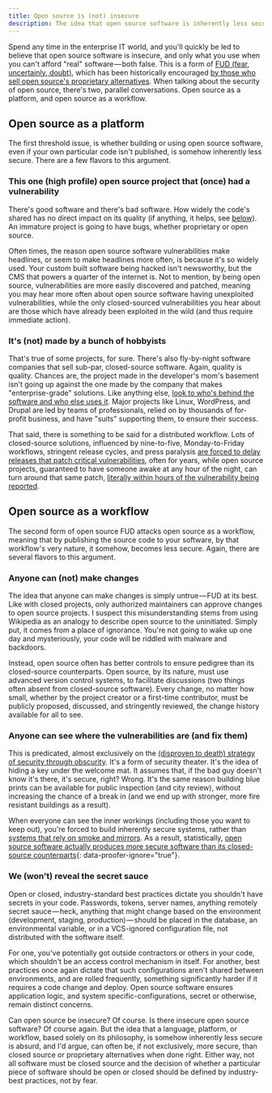 ```yaml
---
title: Open source is (not) insecure
description: The idea that open source software is inherently less secure than its closed source or proprietary counterparts is untrue and stems from fear, uncertainty, and doubt (FUD).
---
```


Spend any time in the enterprise IT world, and you'll quickly be led to believe that open source software is insecure, and only what you use when you can't afford "real" software — both false. This is a form of [FUD (fear, uncertainly, doubt)](http://en.wikipedia.org/wiki/Fear,_uncertainty_and_doubt), which has been historically encouraged [by those who sell open source's proprietary alternatives](https://en.wikipedia.org/wiki/Halloween_documents). When talking about the security of open source, there's two, parallel conversations. Open source as a platform, and open source as a workflow.

## Open source as a platform

The first threshold issue, is whether building or using open source software, even if your own particular code isn't published, is somehow inherently less secure. There are a few flavors to this argument.

### This one (high profile) open source project that (once) had a vulnerability

There's good software and there's bad software. How widely the code's shared has no direct impact on its quality (if anything, it helps, see [below](#anyone-can-see-where-the-vulnerabilities-are-and-fix-them)). An immature project is going to have bugs, whether proprietary or open source.

Often times, the reason open source software vulnerabilities make headlines, or seem to make headlines more often, is because it's so widely used. Your custom built software being hacked isn't newsworthy, but the CMS that powers a quarter of the internet is. Not to mention, by being open source, vulnerabilities are more easily discovered and patched, meaning you may hear more often about open source software having unexploited vulnerabilities, while the only closed-sourced vulnerabilities you hear about are those which have already been exploited in the wild (and thus require immediate action).

### It's (not) made by a bunch of hobbyists

That's true of some projects, for sure. There's also fly-by-night software companies that sell sub-par, closed-source software. Again, quality is quality. Chances are, the project made in the developer's mom's basement isn't going up against the one made by the company that makes "enterprise-grade" solutions. Like anything else, [look to who's behind the software and who else uses it](https://ben.balter.com/2014/06/02/how-to-identify-a-strong-open-source-project/). Major projects like Linux, WordPress, and Drupal are led by teams of professionals, relied on by thousands of for-profit business, and have "suits" supporting them, to ensure their success.

That said, there is something to be said for a distributed workflow. Lots of closed-source solutions, influenced by nine-to-five, Monday-to-Friday workflows, stringent release cycles, and press paralysis [are forced to delay releases that patch critical vulnerabilities](http://www.xconomy.com/boston/2008/03/07/delays-in-software-patch-pushed-security-firm-to-disclose-vmware-flaw/), often for years, while open source projects, guaranteed to have someone awake at any hour of the night, can turn around that same patch, [literally within hours of the vulnerability being reported](https://twitter.com/#!/nacin/status/9753986051604480).

## Open source as a workflow

The second form of open source FUD attacks open source as a workflow, meaning that by publishing the source code to your software, by that workflow's very nature, it somehow, becomes less secure. Again, there are several flavors to this argument.

### Anyone can (not) make changes

The idea that anyone can make changes is simply untrue — FUD at its best. Like with closed projects, only authorized maintainers can approve changes to open source projects. I suspect this misunderstanding stems from using Wikipedia as an analogy to describe open source to the uninitiated. Simply put, it comes from a place of ignorance. You're not going to wake up one day and mysteriously, your code will be riddled with malware and backdoors.

Instead, open source often has better controls to ensure pedigree than its closed-source counterparts. Open source, by its nature, must use advanced version control systems, to facilitate discussions (two things often absent from closed-source software). Every change, no matter how small, whether by the project creator or a first-time contributor, must be publicly proposed, discussed, and stringently reviewed, the change history available for all to see.

### Anyone can see where the vulnerabilities are (and fix them)

This is predicated, almost exclusively on the [(disproven to death) strategy of security through obscurity](http://en.wikipedia.org/wiki/Security_through_obscurity). It's a form of security theater. It's the idea of hiding a key under the welcome mat. It assumes that, if the bad guy doesn't know it's there, it's secure, right? Wrong. It's the same reason building blue prints can be available for public inspection (and city review), without increasing the chance of a break in (and we end up with stronger, more fire resistant buildings as a result).

When everyone can see the inner workings (including those you want to keep out), you're forced to build inherently secure systems, rather than [systems that rely on smoke and mirrors](http://www.commlawblog.com/2010/01/articles/unlicensed-operations-and-emerging-technologies/fcc-changes-stance-on-open-source-security/). As a result, statistically, [open source software actually produces more secure software than its closed-source counterparts](http://www.infoworld.com/d/open-source-software/report-open-source-tops-proprietary-code-in-quality-187169){: data-proofer-ignore="true"}.

### We (won't) reveal the secret sauce

Open or closed, industry-standard best practices dictate you shouldn't have secrets in your code. Passwords, tokens, server names, anything remotely secret sauce — heck, anything that might change based on the environment (development, staging, production) — should be placed in the database, an environmental variable, or in a VCS-ignored configuration file, not distributed with the software itself.

For one, you've potentially got outside contractors or others in your code, which shouldn't be an access control mechanism in itself. For another, best practices once again dictate that such configurations aren't shared between environments, and are rolled frequently, something significantly harder if it requires a code change and deploy. Open source software ensures application logic, and system specific-configurations, secret or otherwise, remain distinct concerns.

Can open source be insecure? Of course. Is there insecure open source software? Of course again. But the idea that a language, platform, or workflow, based solely on its philosophy, is somehow inherently less secure is absurd, and I'd argue, can often be, if not exclusively, more secure, than closed source or proprietary alternatives when done right. Either way, not all software must be closed source and the decision of whether a particular piece of software should be open or closed should be defined by industry-best practices, not by fear.
